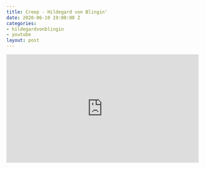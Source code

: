 ```yaml
---
title: Creep - Hildegard von Blingin'
date: 2020-06-10 19:00:00 Z
categories:
- hildegardvonblingin
- youtube
layout: post
---
```


<style>.embed-container { position: relative; padding-bottom: 56.25%; height: 0; overflow: hidden; max-width: 100%; } .embed-container iframe, .embed-container object, .embed-container embed { position: absolute; top: 0; left: 0; width: 100%; height: 100%; }</style><div class='embed-container'><iframe src='https://www.youtube.com/embed/TeFiIjMIlRw' frameborder='0' allowfullscreen></iframe></div>
